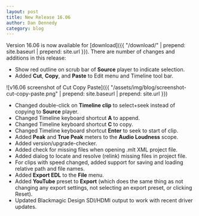 ```yaml
---
layout: post
title: New Release 16.06
author: Dan Dennedy
category: blog
---
```

Version 16.06 is now available for [download]({{ "/download/" | prepend: site.baseurl | prepend: site.url }}).
There are number of changes and additions in this release:

* Show red outline on scrub bar of **Source** player to indicate selection.
* Added **Cut**, **Copy**, and **Paste** to Edit menu and Timeline tool bar.

![v16.06 screenshot of Cut Copy Paste]({{ "/assets/img/blog/screenshot-cut-copy-paste.png" | prepend: site.baseurl | prepend: site.url }})

* Changed double-click on **Timeline clip** to select+seek instead of copying to **Source** player.
* Changed Timeline keyboard shortcut **A** to append.
* Changed Timeline keyboard shortcut **C** to copy.
* Changed Timeline keyboard shortcut **Enter** to seek to start of clip.
* Added **Peak** and **True Peak** meters to the **Audio Loudness** scope.
* Added version/upgrade-checker.
* Added check for missing files when opening .mlt XML project file.
* Added dialog to locate and resolve (relink) missing files in project file.
* For clips with speed changed, added support for saving and loading relative path and file names.
* Added **Export EDL** to the **File** menu.
* Added **YouTube** preset to **Export** (which does the same thing as not changing any export settings, not selecting an export preset, or clicking Reset).
* Updated Blackmagic Design SDI/HDMI output to work with recent driver updates.
